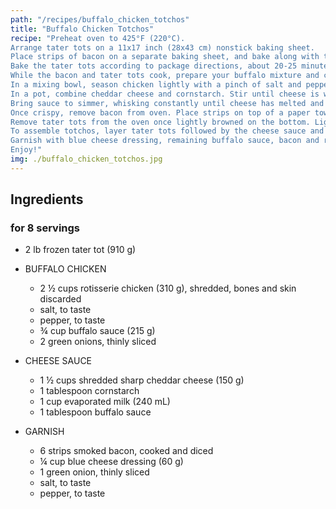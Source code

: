 ```yaml
---
path: "/recipes/buffalo_chicken_totchos"
title: "Buffalo Chicken Totchos"
recipe: "Preheat oven to 425°F (220°C).
Arrange tater tots on a 11x17 inch (28x43 cm) nonstick baking sheet.
Place strips of bacon on a separate baking sheet, and bake along with the tater tots.
Bake the tater tots according to package directions, about 20-25 minutes, flipping halfway.
While the bacon and tater tots cook, prepare your buffalo mixture and cheese sauce.
In a mixing bowl, season chicken lightly with a pinch of salt and pepper. Add the green onions and buffalo sauce. Mix well and keep warm.
In a pot, combine cheddar cheese and cornstarch. Stir until cheese is well coated with the cornstarch. Set the saucepan set over medium heat, adding in evaporated milk and buffalo sauce.
Bring sauce to simmer, whisking constantly until cheese has melted and sauce has thickened, about 5-8 minutes. Set aside and keep warm over very low heat. Stirring occasionally to prevent burning.
Once crispy, remove bacon from oven. Place strips on top of a paper towel to strain excess fat. Chop strips into a rough dice. Set aside
Remove tater tots from the oven once lightly browned on the bottom. Lightly season with a pinch of salt and pepper.
To assemble totchos, layer tater tots followed by the cheese sauce and buffalo chicken onto your serving platter.
Garnish with blue cheese dressing, remaining buffalo sauce, bacon and remaining green onions.
Enjoy!"
img: ./buffalo_chicken_totchos.jpg
---
```


## Ingredients

### for 8 servings

>

- 2 lb frozen tater tot (910 g)

  >

- BUFFALO CHICKEN
  - 2 ½ cups rotisserie chicken (310 g), shredded, bones and skin discarded
  - salt, to taste
  - pepper, to taste
  - ¾ cup buffalo sauce (215 g)
  - 2 green onions, thinly sliced
    >
- CHEESE SAUCE
  - 1 ½ cups shredded sharp cheddar cheese (150 g)
  - 1 tablespoon cornstarch
  - 1 cup evaporated milk (240 mL)
  - 1 tablespoon buffalo sauce
    >
- GARNISH
  - 6 strips smoked bacon, cooked and diced
  - ¼ cup blue cheese dressing (60 g)
  - 1 green onion, thinly sliced
  - salt, to taste
  - pepper, to taste

